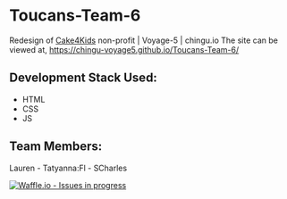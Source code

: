 # Toucans-Team-6
Redesign of [Cake4Kids](http://www.cake4kids.org) non-profit | Voyage-5 | chingu.io
The site can be viewed at, https://chingu-voyage5.github.io/Toucans-Team-6/

## Development Stack Used: 
* HTML
* CSS
* JS

## Team Members:
Lauren - Tatyanna:Fl - SCharles


[![Waffle.io - Issues in progress](https://badge.waffle.io/chingu-voyage5/Toucans-Team-6.png?label=in%20progress&title=In%20Progress)](http://waffle.io/chingu-voyage5/Toucans-Team-6)